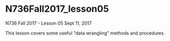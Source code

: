 # N736Fall2017_lesson05

N736 Fall 2017 - Lesson 05 Sept 11, 2017

This lesson covers some useful "data wrangling" methods and procedures.
